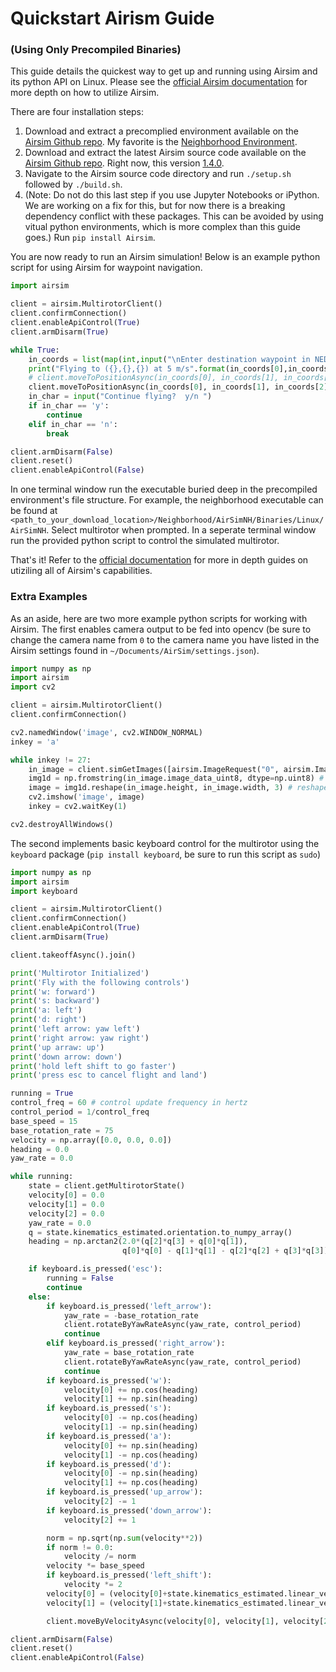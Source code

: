 # Quickstart Airism Guide 
### (Using Only Precompiled Binaries) 

This guide details the quickest way to get up and running using Airsim and its python API on Linux.  Please see the [official Airsim documentation](https://microsoft.github.io/AirSim/) for more depth on how to utilize Airsim.

There are four installation steps:
1. Download and extract a precomplied environment available on the [Airsim Github repo](https://github.com/microsoft/AirSim/releases).  My favorite is the [Neighborhood Environment](https://github.com/microsoft/AirSim/releases/download/v1.4.0-linux/AirSimNH.zip).
2. Download and extract the latest Airsim source code available on the [Airsim Github repo](https://github.com/microsoft/AirSim/releases).  Right now, this version [1.4.0](https://github.com/microsoft/AirSim/archive/v1.4.0-linux.zip).
3. Navigate to the Airsim source code directory and run `./setup.sh` followed by `./build.sh`.
4. (Note: Do not do this last step if you use Jupyter Notebooks or iPython.  We are working on a fix for this, but for now there is a breaking dependency conflict with these packages.  This can be avoided by using vitual python environments, which is more complex than this guide goes.)  Run `pip install Airsim`.

You are now ready to run an Airsim simulation!  Below is an example python script for using Airsim for waypoint navigation.

```python
import airsim

client = airsim.MultirotorClient()
client.confirmConnection()
client.enableApiControl(True)
client.armDisarm(True)

while True:
    in_coords = list(map(int,input("\nEnter destination waypoint in NED cooridnates ").strip().split()))[:3]
    print("Flying to ({},{},{}) at 5 m/s".format(in_coords[0],in_coords[1],in_coords[2]))
    # client.moveToPositionAsync(in_coords[0], in_coords[1], in_coords[2], 5) # This will set the multirotor on a path and imediately return
    client.moveToPositionAsync(in_coords[0], in_coords[1], in_coords[2], 5).join() # This will block until the multirotor has reached its destination
    in_char = input("Continue flying?  y/n ")
    if in_char == 'y':
        continue
    elif in_char == 'n':
        break

client.armDisarm(False)
client.reset()
client.enableApiControl(False)
```

In one terminal window run the executable buried deep in the precompiled environment's file structure.  For example, the neighborhood executable can be found at `<path_to_your_download_location>/Neighborhood/AirSimNH/Binaries/Linux/AirSimNH`.  Select multirotor when prompted.  In a seperate terminal window run the provided python script to control the simulated multirotor.

That's it!  Refer to the [official documentation](https://microsoft.github.io/AirSim/) for more in depth guides on utiziling all of Airsim's capabilities.

### Extra Examples

As an aside, here are two more example python scripts for working with Airsim.  The first enables camera output to be fed into opencv (be sure to change the camera name from `0` to the camera name you have listed in the Airsim settings found in `~/Documents/AirSim/settings.json`).  

```python
import numpy as np
import airsim
import cv2

client = airsim.MultirotorClient()
client.confirmConnection()

cv2.namedWindow('image', cv2.WINDOW_NORMAL)
inkey = 'a'

while inkey != 27:
    in_image = client.simGetImages([airsim.ImageRequest("0", airsim.ImageType.Scene, False, False)])[0]
    img1d = np.fromstring(in_image.image_data_uint8, dtype=np.uint8) # get numpy array
    image = img1d.reshape(in_image.height, in_image.width, 3) # reshape array to 3 channel image array H X W X 3
    cv2.imshow('image', image)
    inkey = cv2.waitKey(1)

cv2.destroyAllWindows()
```

The second implements basic keyboard control for the multirotor using the `keyboard` package (`pip install keyboard`, be sure to run this script as `sudo`)

```python
import numpy as np
import airsim
import keyboard

client = airsim.MultirotorClient()
client.confirmConnection()
client.enableApiControl(True)
client.armDisarm(True)

client.takeoffAsync().join()

print('Multirotor Initialized')
print('Fly with the following controls')
print('w: forward')
print('s: backward')
print('a: left')
print('d: right')
print('left arrow: yaw left')
print('right arrow: yaw right')
print('up arraw: up')
print('down arrow: down')
print('hold left shift to go faster')
print('press esc to cancel flight and land')

running = True
control_freq = 60 # control update frequency in hertz
control_period = 1/control_freq
base_speed = 15 
base_rotation_rate = 75 
velocity = np.array([0.0, 0.0, 0.0])
heading = 0.0
yaw_rate = 0.0

while running:
    state = client.getMultirotorState()
    velocity[0] = 0.0
    velocity[1] = 0.0
    velocity[2] = 0.0
    yaw_rate = 0.0
    q = state.kinematics_estimated.orientation.to_numpy_array()
    heading = np.arctan2(2.0*(q[2]*q[3] + q[0]*q[1]), 
                         q[0]*q[0] - q[1]*q[1] - q[2]*q[2] + q[3]*q[3])

    if keyboard.is_pressed('esc'):
        running = False
        continue
    else:
        if keyboard.is_pressed('left_arrow'):
            yaw_rate = -base_rotation_rate
            client.rotateByYawRateAsync(yaw_rate, control_period)
            continue
        elif keyboard.is_pressed('right_arrow'):
            yaw_rate = base_rotation_rate 
            client.rotateByYawRateAsync(yaw_rate, control_period)
            continue
        if keyboard.is_pressed('w'):
            velocity[0] += np.cos(heading)
            velocity[1] += np.sin(heading)
        if keyboard.is_pressed('s'):
            velocity[0] -= np.cos(heading)
            velocity[1] -= np.sin(heading)
        if keyboard.is_pressed('a'):
            velocity[0] += np.sin(heading)
            velocity[1] -= np.cos(heading)
        if keyboard.is_pressed('d'):
            velocity[0] -= np.sin(heading)
            velocity[1] += np.cos(heading)
        if keyboard.is_pressed('up_arrow'):
            velocity[2] -= 1
        if keyboard.is_pressed('down_arrow'):
            velocity[2] += 1

        norm = np.sqrt(np.sum(velocity**2))
        if norm != 0.0:
            velocity /= norm 
        velocity *= base_speed
        if keyboard.is_pressed('left_shift'):
            velocity *= 2
        velocity[0] = (velocity[0]+state.kinematics_estimated.linear_velocity.x_val)/2
        velocity[1] = (velocity[1]+state.kinematics_estimated.linear_velocity.y_val)/2

        client.moveByVelocityAsync(velocity[0], velocity[1], velocity[2], control_period)

client.armDisarm(False)
client.reset()
client.enableApiControl(False)
```

